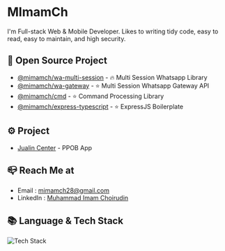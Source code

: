 
# MImamCh

I'm Full-stack Web & Mobile Developer.
Likes to writing tidy code, easy to read, easy to maintain, and high security.

## 📂 Open Source Project
- [@mimamch/wa-multi-session](https://github.com/mimamch/wa-multi-session) - 🔥 Multi Session Whatsapp Library
- [@mimamch/wa-gateway](https://github.com/mimamch/wa-gateway) - ⭐️ Multi Session Whatsapp Gateway API
- [@mimamch/cmd](https://github.com/mimamch/cmd) - ⭐️ Command Processing Library
- [@mimamch/express-typescript](https://github.com/mimamch/express-typescript) - ⭐️ ExpressJS Boilerplate

## ⚙️ Project
- [Jualin Center](https://play.google.com/store/apps/details?id=com.jualincenter.app) - PPOB App

## 📪 Reach Me at
- Email : [mimamch28@gmail.com](mailto:mimamch28@gmail.com)
- LinkedIn : [Muhammad Imam Choirudin](https://www.linkedin.com/in/mimamch/)


## 📚 Language & Tech Stack
![Tech Stack](https://skillicons.dev/icons?i=dart,flutter,,nodejs,express,prisma,mongo,postgres,,react,next)
